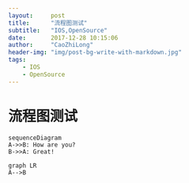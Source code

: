 ```yaml
---
layout:     post
title:      "流程图测试"
subtitle:   "IOS,OpenSource"
date:       2017-12-28 10:15:06
author:     "CaoZhiLong"
header-img: "img/post-bg-write-with-markdown.jpg"
tags:
    - IOS
    - OpenSource
---
```


# 流程图测试



```mermaid
sequenceDiagram
A->>B: How are you?
B->>A: Great!
```




```mermaid
graph LR
A-->B
```

